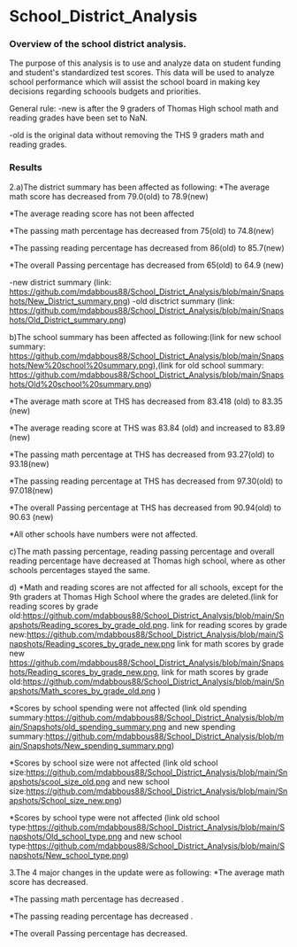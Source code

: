 # School_District_Analysis
### Overview of the school district analysis.
The purpose of this analysis is to use and analyze data on student funding and student's standardized test scores. This data will be used to analyze school performance which will assist the school board in making key decisions regarding schoools budgets and priorities. 

General rule:
-new is after the 9 graders of Thomas High school math and reading grades have been set to NaN.

-old is the original data without removing the THS 9 graders math and reading grades.

### Results
2.a)The district summary has been affected as following:
*The average math score has decreased from 79.0(old) to 78.9(new)

*The average reading score has not been affected

*The passing math percentage has decreased from 75(old) to 74.8(new)

*The passing reading percentage has decreased from 86(old) to 85.7(new)

*The overall Passing percentage has decreased from 65(old) to 64.9 (new)

-new district summary (link: https://github.com/mdabbous88/School_District_Analysis/blob/main/Snapshots/New_District_summary.png)
-old disctrict summary (link: https://github.com/mdabbous88/School_District_Analysis/blob/main/Snapshots/Old_District_summary.png)

b)The school summary has been affected as following:(link for new school summary: https://github.com/mdabbous88/School_District_Analysis/blob/main/Snapshots/New%20school%20summary.png),(link for old school summary: https://github.com/mdabbous88/School_District_Analysis/blob/main/Snapshots/Old%20school%20summary.png)

*The average math score at THS has decreased from 83.418 (old) to 83.35 (new)

*The average reading score at THS was 83.84 (old) and increased to 83.89 (new)

*The passing math percentage at THS has decreased from 93.27(old) to 93.18(new)

*The passing reading percentage at THS has decreased from 97.30(old) to 97.018(new)

*The overall Passing percentage at THS has decreased from 90.94(old) to 90.63 (new)

*All other schools have numbers were not affected.

c)The math passing percentage, reading passing percentage and overall reading percentage have decreased at Thomas high school, where as other schools percentages stayed the same.


d)
*Math and reading scores are not affected for all schools, except for the 9th graders at Thomas High School where the grades are deleted.(link for reading scores by grade old:https://github.com/mdabbous88/School_District_Analysis/blob/main/Snapshots/Reading_scores_by_grade_old.png. link for reading scores by grade new:https://github.com/mdabbous88/School_District_Analysis/blob/main/Snapshots/Reading_scores_by_grade_new.png link for math scores by grade new https://github.com/mdabbous88/School_District_Analysis/blob/main/Snapshots/Reading_scores_by_grade_new.png, link for math scores by grade old:https://github.com/mdabbous88/School_District_Analysis/blob/main/Snapshots/Math_scores_by_grade_old.png )

*Scores by school spending were not affected (link old spending summary:https://github.com/mdabbous88/School_District_Analysis/blob/main/Snapshots/old_spending_summary.png and new spending summary:https://github.com/mdabbous88/School_District_Analysis/blob/main/Snapshots/New_spending_summary.png)

*Scores by school size were not affected (link old school size:https://github.com/mdabbous88/School_District_Analysis/blob/main/Snapshots/scool_size_old.png and new school size:https://github.com/mdabbous88/School_District_Analysis/blob/main/Snapshots/School_size_new.png)

*Scores by school type were not affected (link old school type:https://github.com/mdabbous88/School_District_Analysis/blob/main/Snapshots/Old_school_type.png and new school type:https://github.com/mdabbous88/School_District_Analysis/blob/main/Snapshots/New_school_type.png) 

3.The 4 major changes in the update were as following: 
*The average math score has decreased.

*The passing math percentage has decreased .

*The passing reading percentage has decreased .

*The overall Passing percentage has decreased.
